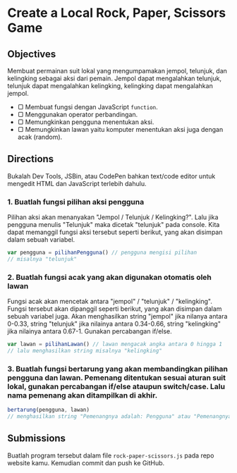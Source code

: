 # Create a Local Rock, Paper, Scissors Game

## Objectives

Membuat permainan suit lokal yang mengumpamakan jempol, telunjuk, dan kelingking sebagai aksi dari pemain. Jempol dapat mengalahkan telunjuk, telunjuk dapat mengalahkan kelingking, kelingking dapat mengalahkan jempol.

- ▢ Membuat fungsi dengan JavaScript `function`.
- ▢ Menggunakan operator perbandingan.
- ▢ Memungkinkan pengguna menentukan aksi.
- ▢ Memungkinkan lawan yaitu komputer menentukan aksi juga dengan acak (random).

## Directions

Bukalah Dev Tools, JSBin, atau CodePen bahkan text/code editor untuk mengedit HTML dan JavaScript terlebih dahulu.

### 1. Buatlah fungsi pilihan aksi pengguna

Pilihan aksi akan menanyakan "Jempol / Telunjuk / Kelingking?". Lalu jika pengguna menulis "Telunjuk" maka dicetak "telunjuk" pada console. Kita dapat memanggil fungsi aksi tersebut seperti berikut, yang akan disimpan dalam sebuah variabel.

```javascript
var pengguna = pilihanPengguna() // pengguna mengisi pilihan
// misalnya "telunjuk"
```

### 2. Buatlah fungsi acak yang akan digunakan otomatis oleh lawan

Fungsi acak akan mencetak antara "jempol" / "telunjuk" / "kelingking". Fungsi tersebut akan dipanggil seperti berikut, yang akan disimpan dalam sebuah variabel juga. Akan menghasilkan string "jempol" jika nilanya antara 0-0.33, string "telunjuk" jika nilainya antara 0.34-0.66, string "kelingking" jika nilainya antara 0.67-1. Gunakan percabangan if/else.

```javascript
var lawan = pilihanLawan() // lawan mengacak angka antara 0 hingga 1
// lalu menghasilkan string misalnya "kelingking"
```

### 3. Buatlah fungsi bertarung yang akan membandingkan pilihan pengguna dan lawan. Pemenang ditentukan sesuai aturan suit lokal, gunakan percabangan if/else ataupun switch/case. Lalu nama pemenang akan ditampilkan di akhir.

```javascript
bertarung(pengguna, lawan)
// menghasilkan string "Pemenangnya adalah: Pengguna" atau "Pemenangnya adalah: Komputer"
```

## Submissions

Buatlah program tersebut dalam file `rock-paper-scissors.js` pada repo website kamu. Kemudian commit dan push ke GitHub.
